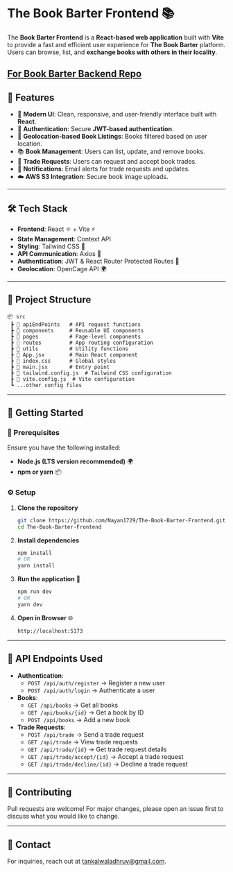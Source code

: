 # The Book Barter Frontend 📚

The **Book Barter Frontend** is a **React-based web application** built with **Vite** to provide a fast and efficient user experience for **The Book Barter** platform. Users can browse, list, and **exchange books with others in their locality**.

## [For Book Barter Backend Repo](https://github.com/DhruvTankalwala/The-Book-Barter-Backend.git)

## 🚀 Features

- 🎨 **Modern UI**: Clean, responsive, and user-friendly interface built with **React**.
- 🔐 **Authentication**: Secure **JWT-based authentication**.
- 📍 **Geolocation-based Book Listings**: Books filtered based on user location.
- 📚 **Book Management**: Users can list, update, and remove books.
- 🔄 **Trade Requests**: Users can request and accept book trades.
- 📧 **Notifications**: Email alerts for trade requests and updates.
- ☁️ **AWS S3 Integration**: Secure book image uploads.

---

## 🛠️ Tech Stack

- **Frontend**: React ⚛️ + Vite ⚡
- **State Management**: Context API
- **Styling**: Tailwind CSS 🎨
- **API Communication**: Axios 🔗
- **Authentication**: JWT & React Router Protected Routes 🔐
- **Geolocation**: OpenCage API 🌍

---

## 📂 Project Structure

```
📦 src
 ┣ 📂 apiEndPoints   # API request functions
 ┣ 📂 components     # Reusable UI components
 ┣ 📂 pages          # Page-level components
 ┣ 📂 routes         # App routing configuration
 ┣ 📂 utils          # Utility functions
 ┣ 📜 App.jsx        # Main React component
 ┣ 📜 index.css      # Global styles
 ┣ 📜 main.jsx       # Entry point
 ┣ 📜 tailwind.config.js  # Tailwind CSS configuration
 ┣ 📜 vite.config.js  # Vite configuration
 ┗ ...other config files
```

---

## 🏁 Getting Started

### 📌 Prerequisites

Ensure you have the following installed:
- **Node.js (LTS version recommended)** 🌍
- **npm or yarn** 📦

### ⚙️ Setup

1. **Clone the repository**
   ```sh
   git clone https://github.com/Nayan1729/The-Book-Barter-Frontend.git
   cd The-Book-Barter-Frontend
   ```

2. **Install dependencies**
   ```sh
   npm install
   # OR
   yarn install
   ```

3. **Run the application** 🚀
   ```sh
   npm run dev
   # OR
   yarn dev
   ```

4. **Open in Browser** 🌐
   ```
   http://localhost:5173
   ```

---

## 🌟 API Endpoints Used

- **Authentication**:
  - `POST /api/auth/register` → Register a new user
  - `POST /api/auth/login` → Authenticate a user
- **Books**:
  - `GET /api/books` → Get all books
  - `GET /api/books/{id}` → Get a book by ID
  - `POST /api/books` → Add a new book
- **Trade Requests**:
  - `POST /api/trade` → Send a trade request
  - `GET /api/trade` → View trade requests
  - `GET /api/trade/{id}` → Get trade request details
  - `GET /api/trade/accept/{id}` → Accept a trade request
  - `GET /api/trade/decline/{id}` → Decline a trade request

---

## 🤝 Contributing

Pull requests are welcome! For major changes, please open an issue first to discuss what you would like to change.

---

## 📩 Contact

For inquiries, reach out at [tankalwaladhruv@gmail.com](mailto:tankalwaladhruv@gmail.com).

